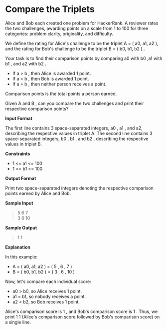 
Compare the Triplets
====================
Alice and Bob each created one problem for HackerRank. A reviewer rates the two challenges, awarding points on a scale from 1 to  100  for three categories: problem clarity, originality, and difficulty.

We define the rating for Alice's challenge to be the triplet A  = ( a0, a1, a2  ), and the rating for Bob's challenge to be the triplet B = ( b0, b1, b2  ) .

Your task is to find their comparison points by comparing a0  with  b0  ,a1 with  b1  , and a2  with  b2 .

  - If  a > b , then Alice is awarded 1 point.
  - If  a < b , then Bob is awarded 1 point.
  - If  a = b , then neither person receives a point.
  
Comparison points is the total points a person earned.

Given A and B , can you compare the two challenges and print their respective comparison points?

**Input Format**

The first line contains 3 space-separated integers, a0 ,  a1 , and  a2, describing the respective values in triplet A.
The second line contains  3 space-separated integers, b0 ,  b1 , and  b2 , describing the respective values in triplet B. 

**Constraints**

  - 1 <=  a1 <= 100
  - 1 <=  b1 <= 100

**Output Format**

Print two space-separated integers denoting the respective comparison points earned by Alice and Bob.

**Sample Input**
> 5 6 7 </br>
> 3 6 10</br>

**Sample Output**
> 1 1

**Explanation**

In this example:

  - A = ( a0, a1, a2  ) = ( 5 , 6 , 7 )
  - B = ( b0, b1, b2  ) = ( 3 , 6 , 10 )

Now, let's compare each individual score:

- a0 >  b0, so Alice receives 1 point.
- a1 =  b1, so nobody receives a point.
- a2 <  b2, so Bob receives 1 point.

Alice's comparison score is 1 , and Bob's comparison score is 1 . Thus, we print 1 1 (Alice's comparison score followed by Bob's comparison score) on a single line.

